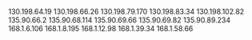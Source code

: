 130.198.64.19
130.198.66.26
130.198.79.170
130.198.83.34
130.198.102.82
135.90.66.2
135.90.68.114
135.90.69.66
135.90.69.82
135.90.89.234
168.1.6.106
168.1.8.195
168.1.12.98
168.1.39.34
168.1.58.66
